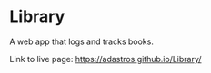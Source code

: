 # Library

A web app that logs and tracks books. 

Link to live page: https://adastros.github.io/Library/